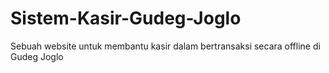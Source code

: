 # Sistem-Kasir-Gudeg-Joglo
Sebuah website untuk membantu kasir dalam bertransaksi secara offline di Gudeg Joglo

